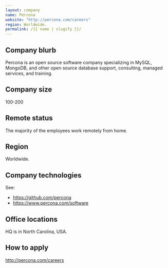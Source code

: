 ```yaml
---
layout: company
name: Percona
website: "http://percona.com/careers"
region: Worldwide.
permalink: /{{ name | slugify }}/
---
```


## Company blurb

Percona is an open source software company specializing in MySQL, MongoDB, and other open source database support, consulting, managed services, and training.

## Company size

100-200

## Remote status

The majority of the employees work remotely from home.

## Region

Worldwide.

## Company technologies

See:

- https://github.com/percona
- https://www.percona.com/software

## Office locations

HQ is in North Carolina, USA.

## How to apply

http://percona.com/careers
